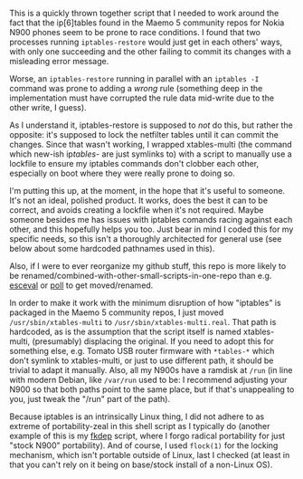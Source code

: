 This is a quickly thrown together script that I needed to work around the fact
that the ip[6]tables found in the Maemo 5 community repos for Nokia N900 phones
seem to be prone to race conditions. I found that two processes running
`iptables-restore` would just get in each others' ways, with only one
succeeding and the other failing to commit its changes with a misleading error
message.

Worse, an `iptables-restore` running in parallel with an `iptables -I` command
was prone to adding a *wrong* rule (something deep in the implementation must
have corrupted the rule data mid-write due to the other write, I guess).

As I understand it, iptables-restore is supposed to _not_ do this, but rather
the opposite: it's supposed to lock the netfilter tables until it can commit
the changes. Since that wasn't working, I wrapped xtables-multi (the command
which new-ish ip*tables-* are just symlinks to) with a script to manually use a
lockfile to ensure my iptables commands don't clobber each other, especially on
boot where they were really prone to doing so.

I'm putting this up, at the moment, in the hope that it's useful to someone.
It's not an ideal, polished product. It works, does the best it can to be
correct, and avoids creating a lockfile when it's not required. Maybe someone
besides me has issues with iptables comands racing against each other, and this
hopefully helps you too. Just bear in mind I coded this for my specific needs,
so this isn't a thoroughly architected for general use (see below about some
hardcoded pathnames used in this).

Also, if I were to ever reorganize my github stuff, this repo is more likely to
be renamed/combined-with-other-small-scripts-in-one-repo than e.g.
[esceval](https://github.com/mentalisttraceur/esceval) or
[poll](https://github.com/mentalisttraceur/poll) to get moved/renamed.

In order to make it work with the minimum disruption of how "iptables" is
packaged in the Maemo 5 community repos, I just moved `/usr/sbin/xtables-multi`
to `/usr/sbin/xtables-multi.real`. That path is hardcoded, as is the assumption
that the script itself is named xtables-multi, (presumably) displacing the
original. If you need to adopt this for something else, e.g. Tomato USB router
firmware with `*tables-*` which don't symlink to xtables-multi, or just to use
different path, it should be trivial to adapt it manually. Also, all my N900s
have a ramdisk at `/run` (in line with modern Debian, like `/var/run` used to
be: I recommend adjusting your N900 so that both paths point to the same place,
but if that's unappealing to you, just tweak the "/run" part of the path).

Because iptables is an intrinsically Linux thing, I did not adhere to as
extreme of portability-zeal in this shell script as I typically do (another
example of this is my [fkdep](https://github/mentalisttraceur/fkdep) script,
where I forgo radical portability for just "stock N900" portability). And of
course, I used `flock(1)` for the locking mechanism, which isn't portable
outside of Linux, last I checked (at least in that you can't rely on it being
on base/stock install of a non-Linux OS).
